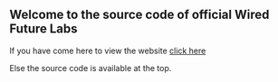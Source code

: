 ## Welcome to the source code of official Wired Future Labs

If you have come here to view the website <a href="https://wiredfuturelabs.github.io"> click here </a>

Else the source code is available at the top.
